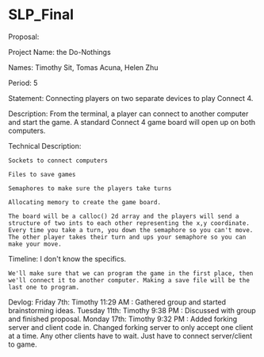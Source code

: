 # SLP_Final

Proposal:

Project Name: the Do-Nothings

Names: Timothy Sit, Tomas Acuna, Helen Zhu

Period: 5

Statement: Connecting players on two separate devices to play Connect 4.

Description: From the terminal, a player can connect to another computer and start the game. A standard Connect 4 game board will open up on both computers.

Technical Description:

	Sockets to connect computers

	Files to save games

	Semaphores to make sure the players take turns

	Allocating memory to create the game board.
	
	The board will be a calloc() 2d array and the players will send a structure of two ints to each other representing the x,y coordinate. Every time you take a turn, you down the semaphore so you can't move. The other player takes their turn and ups your semaphore so you can make your move.

Timeline: I don't know the specifics.

	We'll make sure that we can program the game in the first place, then we'll connect it to another computer. Making a save file will be the last one to program.

Devlog:
Friday 7th:
	Timothy 11:29 AM : Gathered group and started brainstorming ideas.
Tuesday 11th:
	Timothy 9:38 PM : Discussed with group and finished proposal.
Monday 17th:
	Timothy 9:32 PM : Added forking server and client code in. Changed forking server to only accept one client at a time. Any other clients have to wait. Just have to connect server/client to game.
